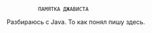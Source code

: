               ПАМЯТКА ДЖАВИСТА                                               

                                                                           
Разбираюсь с Java.  То как понял пишу здесь.
